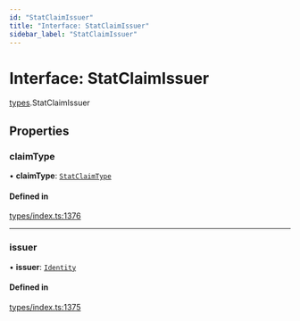 ```yaml
---
id: "StatClaimIssuer"
title: "Interface: StatClaimIssuer"
sidebar_label: "StatClaimIssuer"
---
```


# Interface: StatClaimIssuer

[types](../../../modules/Types/Types.md).StatClaimIssuer

## Properties

### claimType

• **claimType**: [`StatClaimType`](../../../modules/Types/Types.md#statclaimtype)

#### Defined in

[types/index.ts:1376](https://github.com/PolymeshAssociation/polymesh-sdk/blob/15be87e8/src/types/index.ts#L1376)

___

### issuer

• **issuer**: [`Identity`](../../../classes/API/Entities/Identity/Identity.md)

#### Defined in

[types/index.ts:1375](https://github.com/PolymeshAssociation/polymesh-sdk/blob/15be87e8/src/types/index.ts#L1375)
